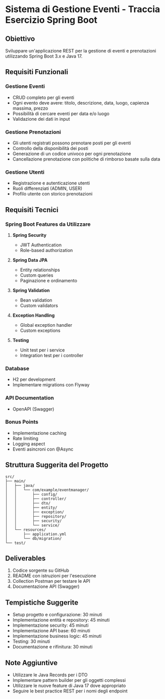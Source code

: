 # Sistema di Gestione Eventi - Traccia Esercizio Spring Boot

## Obiettivo
Sviluppare un'applicazione REST per la gestione di eventi e prenotazioni utilizzando Spring Boot 3.x e Java 17.

## Requisiti Funzionali

### Gestione Eventi
- CRUD completo per gli eventi
- Ogni evento deve avere: titolo, descrizione, data, luogo, capienza massima, prezzo
- Possibilità di cercare eventi per data e/o luogo
- Validazione dei dati in input

### Gestione Prenotazioni
- Gli utenti registrati possono prenotare posti per gli eventi
- Controllo della disponibilità dei posti
- Generazione di un codice univoco per ogni prenotazione
- Cancellazione prenotazione con politiche di rimborso basate sulla data

### Gestione Utenti
- Registrazione e autenticazione utenti
- Ruoli differenziati (ADMIN, USER)
- Profilo utente con storico prenotazioni

## Requisiti Tecnici

### Spring Boot Features da Utilizzare
1. **Spring Security**
   - JWT Authentication
   - Role-based authorization

2. **Spring Data JPA**
   - Entity relationships
   - Custom queries
   - Paginazione e ordinamento

3. **Spring Validation**
   - Bean validation
   - Custom validators

4. **Exception Handling**
   - Global exception handler
   - Custom exceptions

5. **Testing**
   - Unit test per i service
   - Integration test per i controller

### Database
- H2 per development
- Implementare migrations con Flyway

### API Documentation
- OpenAPI (Swagger)

### Bonus Points
- Implementazione caching
- Rate limiting
- Logging aspect
- Eventi asincroni con @Async

## Struttura Suggerita del Progetto
```
src/
├── main/
│   ├── java/
│   │   └── com/example/eventmanager/
│   │       ├── config/
│   │       ├── controller/
│   │       ├── dto/
│   │       ├── entity/
│   │       ├── exception/
│   │       ├── repository/
│   │       ├── security/
│   │       └── service/
│   └── resources/
│       ├── application.yml
│       └── db/migration/
└── test/
```

## Deliverables
1. Codice sorgente su GitHub
2. README con istruzioni per l'esecuzione
3. Collection Postman per testare le API
4. Documentazione API (Swagger)

## Tempistiche Suggerite
- Setup progetto e configurazione: 30 minuti
- Implementazione entità e repository: 45 minuti
- Implementazione security: 45 minuti
- Implementazione API base: 60 minuti
- Implementazione business logic: 45 minuti
- Testing: 30 minuti
- Documentazione e rifinitura: 30 minuti

## Note Aggiuntive
- Utilizzare le Java Records per i DTO
- Implementare pattern builder per gli oggetti complessi
- Utilizzare le nuove feature di Java 17 dove appropriato
- Seguire le best practice REST per i nomi degli endpoint
